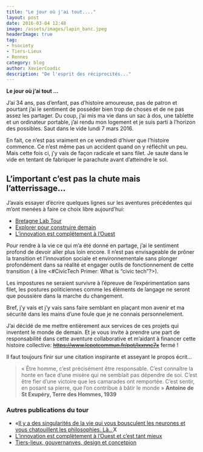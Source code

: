 ```yaml
---
title: "Le jour où j'ai tout...."
layout: post
date: 2016-03-04 12:48
image: /assets/images/lapin_banc.jpeg
headerImage: true
tag:
- hsociety
- Tiers-Lieux
- Rennes
category: blog
author: XavierCoadic
description: "De l'esprit des réciprocités..."
---
```


**Le jour où j’ai tout …**

J’ai 34 ans, pas d’enfant, pas d’histoire amoureuse, pas de patron et pourtant j’ai le sentiment de posséder bien trop de choses et de ne pas assez les partager.
Du coup, j’ai mis ma vie dans un sac à dos, une tablette et un ordinateur portable, j’ai rendu mon logement et je suis parti à l’horizon des possibles. Saut dans le vide lundi 7 mars 2016.

En fait, ce n’est pas vraiment en ce vendredi d’hiver que l’histoire commence. Ce n’est même pas un accident quand on y réfléchit un peu. Mais cette fois ci, j’y vais de façon radicale et sans filet. Je saute dans le vide en tentant de fabriquer le parachute avant d’atteindre le sol.

## L’important c’est pas la chute mais l’atterrissage…

J’avais essayer d’écrire quelques lignes sur les aventures précédentes qui m’ont menées à faire ce choix libre aujourd’hui:

* [Bretagne Lab Tour](https://xavcc.gitbooks.io/vivre-ensemble-faire-ensemble/content/)
* [Explorer pour construire demain](https://medium.com/@XavierCoadic/explorer-pour-co-construire-demain-partager-pour-vivre-aujourd-hui-d198ad8e7145)
* [L’innovation est complétement à l’Ouest](https://medium.com/@XavierCoadic/l-innovation-est-compl%C3%A8tement-%C3%A0-l-ouest-et-c-est-tant-mieux-e31eb03f555b)

Pour rendre à la vie ce qui m’a été donné en partage, j’ai le sentiment profond de devoir aller plus loin encore. Il n’est pas envisageable de prôner la transition et l’innovation sociale et environnementale sans plonger profondément dans sa réalité et engager outils de fonctionnement de cette transition ( à lire <#CivicTech Primer: What is “civic tech”?>).

Les impostures ne seraient survivre à l’épreuve de l’expérimentation sans filet, les postures politiciennes comme les éléments de langage ne seront que poussière dans la marche du changement.

Bref, j’y vais et j’y vais sans faire semblant en plaçant mon avenir et ma sécurité dans les mains d’une foule que je ne connais personnelement.

J’ai décidé de me mettre entièrement aux services de ces projets qui inventent le monde de demain. Et je vous invite à prendre une part de responsabilité dans cette aventure collaborative et m’aidant à financer cette histoire collective: ~~https://www.lepotcommun.fr/pot/lxxnnc7x~~ fermé !

Il faut toujours finir sur une citation inspirante et asseyant le propos écrit…
> « Être homme, c’est précisément être responsable. C’est connaître la honte en face d’une misère qui ne semblait pas dépendre de soi. C’est être fier d’une victoire que les camarades ont remportée. C’est sentir, en posant sa pierre, que l’on contribue à bâtir le monde » **Antoine de St Exupéry, Terre des Hommes, 1939**

### Autres publications du tour

* «[Il y a des singularités de la vie qui vous bousculent les neurones et vous chatouillent les philosophies. Là.. ](https://medium.com/@XavierCoadic/couper-un-arbre-%C3%A0-la-craie-deep-insight-92972716a044) X
* [L’innovation est complètement à l’Ouest et c’est tant mieux](https://medium.com/@XavierCoadic/l-innovation-est-compl%C3%A8tement-%C3%A0-l-ouest-et-c-est-tant-mieux-e31eb03f555b)
* [Tiers-lieux, gouvernanves, design et concetpion](https://xavcc.github.io/tags/#tiers-lieux)




